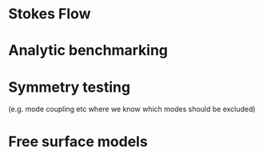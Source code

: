 # Stokes Flow

# Analytic benchmarking

# Symmetry testing

(e.g. mode coupling etc where we know which modes should be excluded)

# Free surface models 

